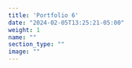 ```yaml
---
title: 'Portfolio 6'
date: "2024-02-05T13:25:21-05:00"
weight: 1
name: ""
section_type: ""
image: ""
---
```

